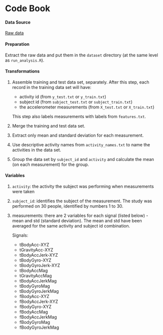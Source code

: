 # Code Book

#### Data Source
[Raw data](https://d396qusza40orc.cloudfront.net/getdata%2Fprojectfiles%2FUCI%20HAR%20Dataset.zip)

#### Preparation

Extract the raw data and put them in the `dataset` directory (at the same level as `run_analysis.R`).

#### Transformations
1. Assemble training and test data set, separately. 
After this step, each record in the training data set will have:

	- activity id (from `y_test.txt` or `y_train.txt`)
	- subject id (from `subject_test.txt` or `subject_train.txt`)
	- the accelerometer measurements (from `X_test.txt` or `X_train.txt`)

	This step also labels measurements with labels from `features.txt`.

2. Merge the training and test data set.
3. Extract only mean and standard deviation for each measurement.
4. Use descriptive activity names from `activity_names.txt` to name the activities in the data set.
5. Group the data set by `subject_id` and `activity` and calculate the mean (on each measurement) for the group.


#### Variables

1. `activity`: the activity the subject was performing when measurements were taken
2. `subject_id`: identifies the subject of the measurement. The study was performed on 30 people, identified by numbers 1 to 30.
3. measurements: there are 2 variables for each signal (listed below) - mean and std (standard deviation). The mean and std have been averaged for the same activity and subject id combination.

	Signals:
	- tBodyAcc-XYZ
	- tGravityAcc-XYZ
	- tBodyAccJerk-XYZ
	- tBodyGyro-XYZ
	- tBodyGyroJerk-XYZ
	- tBodyAccMag
	- tGravityAccMag
	- tBodyAccJerkMag
	- tBodyGyroMag
	- tBodyGyroJerkMag
	- fBodyAcc-XYZ
	- fBodyAccJerk-XYZ
	- fBodyGyro-XYZ
	- fBodyAccMag
	- fBodyAccJerkMag
	- fBodyGyroMag
	- fBodyGyroJerkMag


